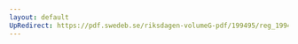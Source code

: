 ```yaml
---
layout: default
UpRedirect: https://pdf.swedeb.se/riksdagen-volumeG-pdf/199495/reg_199495/reg_199495_0494.pdf
---
```

